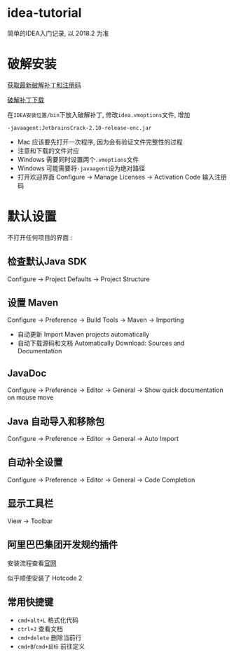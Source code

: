 # idea-tutorial
简单的IDEA入门记录, 以 2018.2 为准

# 破解安装
[获取最新破解补丁和注册码](http://idea.lanyus.com/)

[破解补丁下载](http://idea.lanyus.com/jar/JetbrainsCrack-2.10-release-enc.jar)

在`IDEA安装位置/bin`下放入破解补丁, 修改`idea.vmoptions`文件, 增加
```
-javaagent:JetbrainsCrack-2.10-release-enc.jar
```
+ Mac 应该要先打开一次程序, 因为会有验证文件完整性的过程
+ 注意和下载的文件对应
+ Windows 需要同时设置两个`.vmoptions`文件
+ Windows 可能需要将`-javaagent`设为绝对路径
+ 打开欢迎界面 Configure -> Manage Licenses -> Activation Code 输入注册码

# 默认设置
不打开任何项目的界面 : 

## 检查默认Java SDK
Configure -> Project Defaults -> Project Structure

## 设置 Maven 
Configure -> Preference -> Build Tools -> Maven -> Importing
+ 自动更新 Import Maven projects automatically
+ 自动下载源码和文档 Automatically Download: Sources and Documentation

## JavaDoc
Configure -> Preference -> Editor -> General -> Show quick documentation on mouse move

## Java 自动导入和移除包
Configure -> Preference -> Editor -> General -> Auto Import

## 自动补全设置
Configure -> Preference -> Editor -> General -> Code Completion

## 显示工具栏
View -> Toolbar

## 阿里巴巴集团开发规约插件
安装流程查看[官网](http://ide.alibaba-inc.com/)

似乎顺便安装了 Hotcode 2

## 常用快捷键
+ `cmd+alt+L` 格式化代码
+ `ctrl+J` 查看文档
+ `cmd+delete` 删除当前行
+ `cmd+B`/`cmd+鼠标` 前往定义